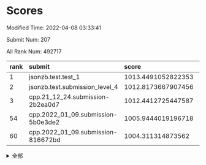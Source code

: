 # Scores

Modified Time: 2022-04-08 03:33:41

Submit Num: 207

All Rank Num: 492717

| rank |               submit               |       score        |       sigma        | pk_num |
| :--- | :--------------------------------- | :----------------- | :----------------- | :----- |
| 1    | jsonzb.test.test_1                 | 1013.4491052822353 | 0.8132860465289906 | 9522   |
| 2    | jsonzb.test.submission_level_4     | 1012.8173667907456 | 0.8039893496122344 | 9525   |
| 3    | cpp.21_12_24.submission-2b2ea0d7   | 1012.4412725447587 | 0.7864107803553351 | 9526   |
| 54   | cpp.2022_01_09.submission-5b0e3de2 | 1005.9444019196718 | 0.7271034387129858 | 9521   |
| 60   | cpp.2022_01_09.submission-816672bd | 1004.311314873562  | 0.7132442119281085 | 9524   |


<details>
<summary>全部</summary>

| rank |                 submit                 |       score        |       sigma        | pk_num |
| :--- | :------------------------------------- | :----------------- | :----------------- | :----- |
| 1    | jsonzb.test.test_1                     | 1013.4491052822353 | 0.8132860465289906 | 9522   |
| 2    | jsonzb.test.submission_level_4         | 1012.8173667907456 | 0.8039893496122344 | 9525   |
| 3    | cpp.21_12_24.submission-2b2ea0d7       | 1012.4412725447587 | 0.7864107803553351 | 9526   |
| 4    | gobigger.level_3.submission_level_3_41 | 1012.0232331959369 | 0.8109906486511943 | 9516   |
| 5    | gobigger.level_3.submission_level_3_3  | 1011.5286793511937 | 0.7770733215185858 | 9519   |
| 6    | gobigger.level_3.submission_level_3_32 | 1011.4430814716965 | 0.7846308779372385 | 9521   |
| 7    | gobigger.level_3.submission_level_3_46 | 1011.1743103965943 | 0.7766150854671038 | 9525   |
| 8    | gobigger.level_3.submission_level_3_47 | 1011.1493536174748 | 0.7847564494306997 | 9524   |
| 9    | gobigger.level_3.submission_level_3_35 | 1011.077493971332  | 0.7757630759832823 | 9521   |
| 10   | gobigger.level_3.submission_level_3_30 | 1010.7617606231398 | 0.7474116666918755 | 9520   |
| 11   | gobigger.level_3.submission_level_3_42 | 1010.7324049779843 | 0.788660262609549  | 9523   |
| 12   | gobigger.level_3.submission_level_3_10 | 1010.7232549187535 | 0.7474727933975893 | 9525   |
| 13   | gobigger.level_3.submission_level_3_14 | 1010.6587986105354 | 0.7794772407744373 | 9523   |
| 14   | gobigger.level_3.submission_level_3_11 | 1010.5129542731621 | 0.7591673920120173 | 9518   |
| 15   | gobigger.level_3.submission_level_3_28 | 1010.3744433274915 | 0.761660476985492  | 9524   |
| 16   | gobigger.level_3.submission_level_3_43 | 1010.3658946992678 | 0.7860859403503123 | 9522   |
| 17   | gobigger.level_3.submission_level_3_20 | 1010.3649714983516 | 0.7588296227994936 | 9524   |
| 18   | gobigger.level_3.submission_level_3_16 | 1010.344882908348  | 0.7648882313699253 | 9522   |
| 19   | gobigger.level_3.submission_level_3_13 | 1010.3223232182863 | 0.7484066349847063 | 9519   |
| 20   | gobigger.level_3.submission_level_3_21 | 1010.3184011433785 | 0.7654587032838087 | 9524   |
| 21   | gobigger.level_3.submission_level_3_23 | 1010.2942647600978 | 0.7676329251693752 | 9523   |
| 22   | gobigger.level_3.submission_level_3_12 | 1010.2840196801595 | 0.7761608853859913 | 9518   |
| 23   | gobigger.level_3.submission_level_3_24 | 1010.2062171287794 | 0.780510290936303  | 9528   |
| 24   | gobigger.level_3.submission_level_3_39 | 1010.1007125817506 | 0.7564686006682868 | 9520   |
| 25   | gobigger.level_3.submission_level_3_5  | 1010.0541345104914 | 0.7644647555597761 | 9520   |
| 26   | gobigger.level_3.submission_level_3_26 | 1010.0470328989585 | 0.7687041280175206 | 9523   |
| 27   | gobigger.level_3.submission_level_3_38 | 1010.0185412304976 | 0.7628403483735866 | 9519   |
| 28   | gobigger.level_3.submission_level_3_49 | 1009.9525787435749 | 0.7432044176914508 | 9521   |
| 29   | gobigger.level_3.submission_level_3_15 | 1009.8711362241488 | 0.759358282579933  | 9521   |
| 30   | gobigger.level_3.submission_level_3_48 | 1009.8618437249613 | 0.7626897105173863 | 9526   |
| 31   | gobigger.level_3.submission_level_3_17 | 1009.8342854797098 | 0.7436854734246655 | 9521   |
| 32   | gobigger.level_3.submission_level_3_6  | 1009.8011022701113 | 0.7478354963732357 | 9521   |
| 33   | gobigger.level_3.submission_level_3_44 | 1009.7671425097463 | 0.7378630855924458 | 9522   |
| 34   | gobigger.level_3.submission_level_3_27 | 1009.6825317915008 | 0.7684104490256459 | 9522   |
| 35   | gobigger.level_3.submission_level_3_19 | 1009.6439588383591 | 0.7636961809880634 | 9519   |
| 36   | gobigger.level_3.submission_level_3_37 | 1009.5034601778825 | 0.7513997683132052 | 9514   |
| 37   | gobigger.level_3.submission_level_3_0  | 1009.4892247115774 | 0.7508036706394713 | 9518   |
| 38   | gobigger.level_3.submission_level_3_8  | 1009.4681550503263 | 0.7659527817361826 | 9520   |
| 39   | gobigger.level_3.submission_level_3_18 | 1009.4510749690354 | 0.7366561188389239 | 9517   |
| 40   | gobigger.level_3.submission_level_3_40 | 1009.4184351008621 | 0.7381208940964901 | 9523   |
| 41   | gobigger.level_3.submission_level_3_36 | 1009.2694838611485 | 0.756344924732195  | 9518   |
| 42   | gobigger.level_3.submission_level_3_2  | 1009.0383251345282 | 0.773174282928932  | 9521   |
| 43   | gobigger.level_3.submission_level_3_33 | 1009.0141182279203 | 0.7532191960390847 | 9523   |
| 44   | gobigger.level_3.submission_level_3_1  | 1008.9997123713404 | 0.7518032939151542 | 9521   |
| 45   | gobigger.level_3.submission_level_3_29 | 1008.9560848442551 | 0.7424880070987837 | 9518   |
| 46   | gobigger.level_3.submission_level_3_4  | 1008.8752207035603 | 0.7388535166900901 | 9517   |
| 47   | gobigger.level_3.submission_level_3_22 | 1008.8196028148743 | 0.7346277771469274 | 9526   |
| 48   | gobigger.level_3.submission_level_3_25 | 1008.8028915393294 | 0.7351336211974983 | 9521   |
| 49   | gobigger.level_3.submission_level_3_45 | 1008.4514557867867 | 0.7687629007617343 | 9516   |
| 50   | gobigger.level_3.submission_level_3_7  | 1008.4209659372004 | 0.7410959287030889 | 9519   |
| 51   | gobigger.level_3.submission_level_3_9  | 1008.2586669714135 | 0.7546969416371355 | 9520   |
| 52   | gobigger.level_3.submission_level_3_31 | 1008.2077206472397 | 0.7115909682396517 | 9522   |
| 53   | gobigger.level_3.submission_level_3_34 | 1007.7646692023121 | 0.724510927483041  | 9524   |
| 54   | cpp.2022_01_09.submission-5b0e3de2     | 1005.9444019196718 | 0.7271034387129858 | 9521   |
| 55   | gobigger.level_1.submission_level_1_10 | 1004.9391047017584 | 0.7193667753379003 | 9519   |
| 56   | gobigger.level_1.submission_level_1_43 | 1004.8433471853293 | 0.7211640074973233 | 9520   |
| 57   | gobigger.level_1.submission_level_1_48 | 1004.7025520112105 | 0.7173386591479292 | 9520   |
| 58   | gobigger.level_1.submission_level_1_38 | 1004.685280533274  | 0.7203665604038402 | 9524   |
| 59   | gobigger.level_1.submission_level_1_16 | 1004.5691895726557 | 0.7174362713938701 | 9522   |
| 60   | cpp.2022_01_09.submission-816672bd     | 1004.311314873562  | 0.7132442119281085 | 9524   |
| 61   | gobigger.level_1.submission_level_1_31 | 1004.1481829022655 | 0.7115347521363649 | 9518   |
| 62   | gobigger.level_1.submission_level_1_8  | 1004.1303774313999 | 0.7204003996133072 | 9518   |
| 63   | gobigger.level_1.submission_level_1_25 | 1004.0769611448906 | 0.7251544938815581 | 9522   |
| 64   | gobigger.level_1.submission_level_1_2  | 1004.0669227465607 | 0.7082545841034803 | 9520   |
| 65   | gobigger.level_1.submission_level_1_33 | 1003.911813542586  | 0.7278726671207375 | 9526   |
| 66   | gobigger.level_1.submission_level_1_30 | 1003.8089260979367 | 0.722036812235769  | 9520   |
| 67   | gobigger.level_1.submission_level_1_19 | 1003.7777889916405 | 0.7203685032326496 | 9518   |
| 68   | gobigger.level_1.submission_level_1_35 | 1003.7741544111103 | 0.7219856535572224 | 9526   |
| 69   | gobigger.level_1.submission_level_1_46 | 1003.7124895291458 | 0.707573062571329  | 9521   |
| 70   | gobigger.level_1.submission_level_1_22 | 1003.6829424118989 | 0.7227030378527481 | 9524   |
| 71   | gobigger.level_1.submission_level_1_36 | 1003.678608555701  | 0.7208325577141451 | 9524   |
| 72   | gobigger.level_1.submission_level_1_15 | 1003.6639156515878 | 0.7181819131180915 | 9521   |
| 73   | gobigger.level_1.submission_level_1_14 | 1003.6598873085643 | 0.7218254556004995 | 9523   |
| 74   | gobigger.level_1.submission_level_1_27 | 1003.6462931397061 | 0.7183619292738433 | 9523   |
| 75   | gobigger.level_1.submission_level_1_3  | 1003.6178076980036 | 0.7035734168316673 | 9524   |
| 76   | gobigger.level_1.submission_level_1_9  | 1003.6053232993008 | 0.7269216286634019 | 9517   |
| 77   | gobigger.level_1.submission_level_1_45 | 1003.414549021682  | 0.719036128879567  | 9527   |
| 78   | gobigger.level_1.submission_level_1_40 | 1003.3784769040014 | 0.7111206844827326 | 9525   |
| 79   | gobigger.level_1.submission_level_1_41 | 1003.3403231945862 | 0.7138058477418612 | 9514   |
| 80   | gobigger.level_1.submission_level_1_29 | 1003.2702666928174 | 0.7201275229358529 | 9524   |
| 81   | gobigger.level_1.submission_level_1_24 | 1003.2306767286399 | 0.7116464305179233 | 9522   |
| 82   | gobigger.level_1.submission_level_1_28 | 1003.2070028042793 | 0.7194996294305209 | 9517   |
| 83   | gobigger.level_1.submission_level_1_6  | 1003.156292939806  | 0.7117073475990588 | 9518   |
| 84   | gobigger.level_1.submission_level_1_12 | 1003.1150144766426 | 0.7192096664433898 | 9522   |
| 85   | gobigger.level_1.submission_level_1_37 | 1002.9797118139439 | 0.712370363867211  | 9522   |
| 86   | gobigger.level_1.submission_level_1_17 | 1002.9554712723772 | 0.7181189771586528 | 9524   |
| 87   | gobigger.level_1.submission_level_1_21 | 1002.9535434745035 | 0.7159869242367652 | 9515   |
| 88   | gobigger.level_1.submission_level_1_11 | 1002.9424746311344 | 0.7098189505750964 | 9521   |
| 89   | gobigger.level_1.submission_level_1_49 | 1002.8190858657549 | 0.7165488279433059 | 9520   |
| 90   | gobigger.level_1.submission_level_1_42 | 1002.7797311496017 | 0.7152762390704133 | 9520   |
| 91   | gobigger.level_1.submission_level_1_7  | 1002.7681205265076 | 0.7138693054861918 | 9521   |
| 92   | gobigger.level_1.submission_level_1_34 | 1002.7560811926844 | 0.7117508765462507 | 9522   |
| 93   | gobigger.level_1.submission_level_1_13 | 1002.6855396415251 | 0.7162794115837957 | 9515   |
| 94   | gobigger.level_1.submission_level_1_32 | 1002.6013119294187 | 0.7093168256427821 | 9522   |
| 95   | gobigger.level_1.submission_level_1_39 | 1002.4280450083752 | 0.7083738456180293 | 9521   |
| 96   | gobigger.level_1.submission_level_1_47 | 1002.4270008877288 | 0.7059158214390545 | 9524   |
| 97   | gobigger.level_1.submission_level_1_5  | 1002.2654188142658 | 0.7042299643841161 | 9528   |
| 98   | gobigger.level_1.submission_level_1_23 | 1002.2136063889017 | 0.7188093762598784 | 9517   |
| 99   | gobigger.level_1.submission_level_1_20 | 1002.1921645032347 | 0.719274575037368  | 9519   |
| 100  | gobigger.level_1.submission_level_1_26 | 1002.1367373871421 | 0.7156802148242423 | 9522   |
| 101  | gobigger.level_1.submission_level_1_44 | 1002.1227654045067 | 0.7061528007349052 | 9519   |
| 102  | gobigger.level_1.submission_level_1_0  | 1002.1155315992718 | 0.7058683773770663 | 9516   |
| 103  | gobigger.level_1.submission_level_1_4  | 1002.0716820342416 | 0.7163119741298297 | 9522   |
| 104  | gobigger.level_1.submission_level_1_18 | 1001.869578824959  | 0.7145781766522883 | 9525   |
| 105  | gobigger.level_1.submission_level_1_1  | 1001.1914037387417 | 0.7077670248127776 | 9525   |
| 106  | gobigger.random.submission_random_17   | 997.1016187225772  | 0.7143828677843108 | 9520   |
| 107  | gobigger.random.submission_random_12   | 997.0791463532589  | 0.7046034523072862 | 9521   |
| 108  | gobigger.random.submission_random_18   | 997.0234918527938  | 0.7001470125387057 | 9516   |
| 109  | gobigger.random.submission_random_36   | 996.8832680499067  | 0.7015922912827137 | 9523   |
| 110  | gobigger.random.submission_random_43   | 996.881285754542   | 0.7039868903660521 | 9524   |
| 111  | gobigger.random.submission_random_39   | 996.8789286466756  | 0.7039813602355214 | 9522   |
| 112  | gobigger.random.submission_random_21   | 996.862316839025   | 0.7015749231587772 | 9519   |
| 113  | gobigger.random.submission_random_35   | 996.8539013107766  | 0.709571014182816  | 9516   |
| 114  | gobigger.random.submission_random_44   | 996.8224306375602  | 0.7108127094052537 | 9522   |
| 115  | gobigger.random.submission_random_38   | 996.7018834423001  | 0.7132116179962505 | 9518   |
| 116  | gobigger.random.submission_random_1    | 996.5750818267435  | 0.7068512185468647 | 9524   |
| 117  | gobigger.random.submission_random_27   | 996.4925615476681  | 0.7149016158243184 | 9520   |
| 118  | gobigger.random.submission_random_20   | 996.4412983954752  | 0.7131358875210237 | 9523   |
| 119  | gobigger.random.submission_random_22   | 996.4164553724695  | 0.7107590034721217 | 9519   |
| 120  | gobigger.random.submission_random_5    | 996.4092910244472  | 0.7045276722689007 | 9520   |
| 121  | gobigger.random.submission_random_2    | 996.3834775348795  | 0.7064027727761947 | 9522   |
| 122  | gobigger.random.submission_random_42   | 996.3396141083539  | 0.7152318845690352 | 9520   |
| 123  | gobigger.random.submission_random_7    | 996.3300388727133  | 0.7222650263472783 | 9526   |
| 124  | gobigger.random.submission_random_29   | 996.2410735365835  | 0.7065791959505955 | 9519   |
| 125  | gobigger.random.submission_random_49   | 996.2394541449002  | 0.7085732585339947 | 9524   |
| 126  | gobigger.random.submission_random_16   | 996.15837823158    | 0.7298715952542916 | 9524   |
| 127  | gobigger.random.submission_random_4    | 996.1545402019968  | 0.7165667756254861 | 9519   |
| 128  | gobigger.random.submission_random_37   | 996.1440484901719  | 0.7015725985421092 | 9519   |
| 129  | gobigger.random.submission_random_33   | 996.1269777661444  | 0.7135456514057652 | 9516   |
| 130  | gobigger.random.submission_random_26   | 996.0277770164543  | 0.7202617394701792 | 9522   |
| 131  | gobigger.random.submission_random_15   | 996.014628359118   | 0.7080645388209152 | 9520   |
| 132  | gobigger.random.submission_random_25   | 996.0104540416258  | 0.7100135268880355 | 9521   |
| 133  | gobigger.random.submission_random_0    | 995.958945012637   | 0.7141235450191803 | 9519   |
| 134  | gobigger.random.submission_random_34   | 995.9556214823134  | 0.7158441027365822 | 9524   |
| 135  | gobigger.random.submission_random_8    | 995.9258470671127  | 0.7131873700476731 | 9521   |
| 136  | gobigger.random.submission_random_31   | 995.8536322576891  | 0.7094415056219314 | 9525   |
| 137  | gobigger.random.submission_random_14   | 995.7906231594449  | 0.7007861317186359 | 9518   |
| 138  | gobigger.random.submission_random_23   | 995.7692521318683  | 0.7175465190125    | 9518   |
| 139  | gobigger.random.submission_random_9    | 995.7651504352883  | 0.7223577481847216 | 9524   |
| 140  | gobigger.random.submission_random_10   | 995.7045971570275  | 0.720992591432874  | 9520   |
| 141  | gobigger.random.submission_random_28   | 995.6427649291971  | 0.7045508724250282 | 9520   |
| 142  | gobigger.random.submission_random_45   | 995.615965061419   | 0.7139917715091308 | 9523   |
| 143  | gobigger.random.submission_random_11   | 995.5879937530415  | 0.7074321085989711 | 9524   |
| 144  | gobigger.random.submission_random_48   | 995.5266851180099  | 0.7089507833452086 | 9523   |
| 145  | gobigger.random.submission_random_30   | 995.3756982211166  | 0.7187752169549425 | 9522   |
| 146  | gobigger.random.submission_random_3    | 995.3638995675179  | 0.7228549614854708 | 9519   |
| 147  | gobigger.random.submission_random_41   | 995.2760301504559  | 0.7078629570165578 | 9519   |
| 148  | gobigger.random.submission_random_46   | 995.2098286756565  | 0.7150066591946321 | 9524   |
| 149  | gobigger.random.submission_random_47   | 995.005154941644   | 0.7106789620070747 | 9525   |
| 150  | gobigger.level_2.submission_level_2_44 | 994.9933636123557  | 0.724929577737738  | 9519   |
| 151  | gobigger.random.submission_random_24   | 994.8613939930624  | 0.7243751736668327 | 9525   |
| 152  | gobigger.random.submission_random_6    | 994.8406772870269  | 0.7164653083400818 | 9524   |
| 153  | gobigger.random.submission_random_32   | 994.5979005675504  | 0.7056377137114676 | 9524   |
| 154  | gobigger.random.submission_random_13   | 994.5468902404841  | 0.72670642518241   | 9517   |
| 155  | gobigger.random.submission_random_40   | 994.4383463271996  | 0.7119229329612631 | 9518   |
| 156  | gobigger.level_2.submission_level_2_25 | 994.4206084936482  | 0.7172452423127235 | 9520   |
| 157  | gobigger.random.submission_random_19   | 994.3806377919334  | 0.723352150397866  | 9528   |
| 158  | gobigger.level_2.submission_level_2_15 | 994.3638207913225  | 0.7245740086442206 | 9520   |
| 159  | gobigger.level_2.submission_level_2_23 | 994.0224407127696  | 0.7333760150720416 | 9518   |
| 160  | gobigger.level_2.submission_level_2_0  | 993.9408401772156  | 0.7275977180272075 | 9521   |
| 161  | gobigger.level_2.submission_level_2_11 | 993.8209091251346  | 0.7330253182182647 | 9524   |
| 162  | gobigger.level_2.submission_level_2_14 | 993.6847098134646  | 0.7285875675808648 | 9520   |
| 163  | gobigger.level_2.submission_level_2_2  | 993.2759791794816  | 0.7419861122281165 | 9521   |
| 164  | gobigger.level_2.submission_level_2_4  | 993.181010885704   | 0.7435277630196969 | 9520   |
| 165  | gobigger.level_2.submission_level_2_6  | 993.0964396028692  | 0.7425401594028059 | 9521   |
| 166  | gobigger.level_2.submission_level_2_49 | 992.9996855354376  | 0.7484854875738793 | 9519   |
| 167  | gobigger.level_2.submission_level_2_3  | 992.9563948682311  | 0.7401477234398531 | 9525   |
| 168  | gobigger.level_2.submission_level_2_33 | 992.8991878476833  | 0.7522823919452729 | 9518   |
| 169  | gobigger.level_2.submission_level_2_19 | 992.8324858674956  | 0.7482043146934796 | 9522   |
| 170  | gobigger.level_2.submission_level_2_5  | 992.7868650171182  | 0.7378733247527941 | 9519   |
| 171  | gobigger.level_2.submission_level_2_47 | 992.7418137152471  | 0.7551747467607436 | 9518   |
| 172  | gobigger.level_2.submission_level_2_22 | 992.7190023694582  | 0.7352012022926948 | 9521   |
| 173  | gobigger.level_2.submission_level_2_38 | 992.6845469921409  | 0.7232849968898424 | 9519   |
| 174  | gobigger.level_2.submission_level_2_42 | 992.5767063779858  | 0.7372603414776709 | 9518   |
| 175  | gobigger.level_2.submission_level_2_29 | 992.5641335468536  | 0.7469998715968024 | 9515   |
| 176  | gobigger.level_2.submission_level_2_41 | 992.533586069104   | 0.7450365042370707 | 9524   |
| 177  | gobigger.level_2.submission_level_2_45 | 992.5159043417117  | 0.735589270781809  | 9520   |
| 178  | gobigger.level_2.submission_level_2_18 | 992.4553327813593  | 0.7520565558231982 | 9522   |
| 179  | gobigger.level_2.submission_level_2_46 | 992.429277583802   | 0.7395261928430784 | 9521   |
| 180  | gobigger.level_2.submission_level_2_21 | 992.2826109792187  | 0.7427935742519927 | 9519   |
| 181  | gobigger.level_2.submission_level_2_12 | 992.212787684853   | 0.7390513454034993 | 9524   |
| 182  | gobigger.level_2.submission_level_2_7  | 992.1245859812733  | 0.7588709616246219 | 9523   |
| 183  | gobigger.level_2.submission_level_2_39 | 992.0523272414496  | 0.7438614325121581 | 9520   |
| 184  | gobigger.level_2.submission_level_2_31 | 992.0351095652701  | 0.7292601898800558 | 9526   |
| 185  | gobigger.level_2.submission_level_2_1  | 992.0293734551775  | 0.7400996889150842 | 9528   |
| 186  | gobigger.level_2.submission_level_2_30 | 991.9133923910842  | 0.7350442770975452 | 9527   |
| 187  | gobigger.level_2.submission_level_2_35 | 991.8349059672079  | 0.7473988929565154 | 9523   |
| 188  | gobigger.level_2.submission_level_2_13 | 991.8281897699839  | 0.7345443968539281 | 9515   |
| 189  | gobigger.level_2.submission_level_2_20 | 991.8106320782198  | 0.7508150160761576 | 9521   |
| 190  | gobigger.level_2.submission_level_2_40 | 991.7288885781619  | 0.7251573287730857 | 9522   |
| 191  | gobigger.level_2.submission_level_2_37 | 991.7249585433715  | 0.7521811179834352 | 9514   |
| 192  | gobigger.level_2.submission_level_2_17 | 991.6961118067738  | 0.7500256294340486 | 9514   |
| 193  | gobigger.level_2.submission_level_2_10 | 991.6938305861237  | 0.7465113860529728 | 9520   |
| 194  | gobigger.level_2.submission_level_2_43 | 991.6847129690749  | 0.7481302208390646 | 9518   |
| 195  | gobigger.level_2.submission_level_2_34 | 991.6833901323648  | 0.753916374347817  | 9515   |
| 196  | gobigger.level_2.submission_level_2_8  | 991.6421635330539  | 0.7559659945800024 | 9520   |
| 197  | gobigger.level_2.submission_level_2_27 | 991.5266049785604  | 0.7433569520778756 | 9527   |
| 198  | gobigger.level_2.submission_level_2_9  | 991.5248842501495  | 0.730534934265289  | 9522   |
| 199  | gobigger.level_2.submission_level_2_28 | 991.5199515202216  | 0.7508784489344809 | 9525   |
| 200  | gobigger.level_2.submission_level_2_24 | 991.3489236663611  | 0.7575169734856035 | 9520   |
| 201  | gobigger.level_2.submission_level_2_16 | 991.2417303161915  | 0.7500619282685332 | 9521   |
| 202  | gobigger.level_2.submission_level_2_32 | 991.0720464911027  | 0.7556991614422021 | 9521   |
| 203  | gobigger.level_2.submission_level_2_48 | 991.0713094599289  | 0.7390365541710975 | 9523   |
| 204  | gobigger.level_2.submission_level_2_36 | 990.8477877623828  | 0.7649940329434111 | 9515   |
| 205  | gobigger.level_2.submission_level_2_26 | 990.8446006415882  | 0.7353674237695689 | 9520   |
| 206  | gobigger.none.submission_none_1        | 978.122279205741   | 1.4430886573303416 | 9526   |
| 207  | gobigger.none.submission_none_0        | 976.9532632625404  | 1.3300699904887918 | 9525   |

</details>